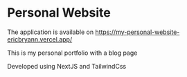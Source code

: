# Personal Website

The application is available on https://my-personal-website-ericbryann.vercel.app/

This is my personal portfolio with a blog page

Developed using NextJS and TailwindCss
